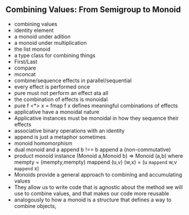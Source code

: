 ## Combining Values: From Semigroup to Monoid

* combining values
* identity element
* a monoid under adition
* a monoid under multiplication
* the list monoid
* a type class for combining things
* First/Last
* compare
* mconcat
* combine/sequence effects in parallel/sequential
* every effect is performed once
* pure must not perform an effect ata all
* the combination of effects is monoidal
* pure f <*> x = fmap f x defines meaningful combinations of effects
* applicative have a monoidal nature
* Applicative instances must be monoidal in how they sequence their effects
* associative binary operations with an identity
* append is just a metaphor sometimes
* monoid homomorphism
* dual monoid and a append b !== b append a (non-commutative)
* product monoid instance (Monoid a,Monoid b) => Monoid (a,b) where mempty = (mempty,mempty) mappend (u,v) (w,x) = (u `mappend` w,v `mappend` x)
* Monoids provide a general approach to combining and accumulating values
* They allow us to write code that is agnostic about the method we will use to combine values, and that makes our code more reusable
* analogously to how a monoid is a structure that defines a way to combine objects,
